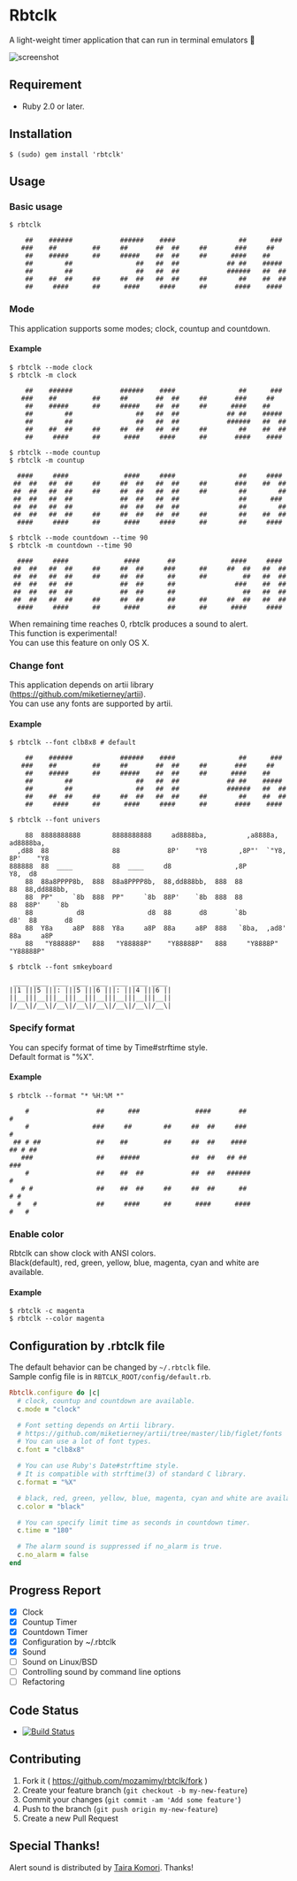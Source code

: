 # Rbtclk

A light-weight timer application that can run in terminal emulators :rabbit:

![screenshot](https://raw.github.com/wiki/mozamimy/rbtclk/images/screenshot.gif)

## Requirement

- Ruby 2.0 or later.

## Installation

```shell
$ (sudo) gem install 'rbtclk'
```

## Usage

### Basic usage

```shell
$ rbtclk
```

```
    ##    ######            ######    ####                ##      ###
   ###    ##         ##     ##       ##  ##     ##       ###     ##
    ##    #####      ##     #####    ##  ##     ##      ####    ##
    ##        ##                ##   ##  ##            ## ##    #####
    ##        ##                ##   ##  ##            ######   ##  ##
    ##    ##  ##     ##     ##  ##   ##  ##     ##        ##    ##  ##
    ##     ####      ##      ####     ####      ##       ####    ####
```

### Mode

This application supports some modes; clock, countup and countdown.  

#### Example

```shell
$ rbtclk --mode clock
$ rbtclk -m clock
```

```
    ##    ######            ######    ####                ##      ###
   ###    ##         ##     ##       ##  ##     ##       ###     ##
    ##    #####      ##     #####    ##  ##     ##      ####    ##
    ##        ##                ##   ##  ##            ## ##    #####
    ##        ##                ##   ##  ##            ######   ##  ##
    ##    ##  ##     ##     ##  ##   ##  ##     ##        ##    ##  ##
    ##     ####      ##      ####     ####      ##       ####    ####
```

```shell
$ rbtclk --mode countup
$ rbtclk -m countup
```

```
  ####     ####              ####     ####                ##     ####
 ##  ##   ##  ##     ##     ##  ##   ##  ##     ##       ###    ##  ##
 ##  ##   ##  ##     ##     ##  ##   ##  ##     ##        ##        ##
 ##  ##   ##  ##            ##  ##   ##  ##               ##      ###
 ##  ##   ##  ##            ##  ##   ##  ##               ##        ##
 ##  ##   ##  ##     ##     ##  ##   ##  ##     ##        ##    ##  ##
  ####     ####      ##      ####     ####      ##        ##     ####
```

```shell
$ rbtclk --mode countdown --time 90
$ rbtclk -m countdown --time 90
```

```
  ####     ####              ####       ##              ####     ####
 ##  ##   ##  ##     ##     ##  ##     ###      ##     ##  ##   ##  ##
 ##  ##   ##  ##     ##     ##  ##      ##      ##         ##   ##  ##
 ##  ##   ##  ##            ##  ##      ##               ###    ##  ##
 ##  ##   ##  ##            ##  ##      ##                 ##   ##  ##
 ##  ##   ##  ##     ##     ##  ##      ##      ##     ##  ##   ##  ##
  ####     ####      ##      ####       ##      ##      ####     ####
```

When remaining time reaches 0, rbtclk produces a sound to alert.  
This function is experimental!  
You can use this feature on only OS X.

### Change font

This application depends on artii library (https://github.com/miketierney/artii).  
You can use any fonts are supported by artii.

#### Example

```shell
$ rbtclk --font clb8x8 # default
```

```
    ##    ######            ######    ####                ##      ###
   ###    ##         ##     ##       ##  ##     ##       ###     ##
    ##    #####      ##     #####    ##  ##     ##      ####    ##
    ##        ##                ##   ##  ##            ## ##    #####
    ##        ##                ##   ##  ##            ######   ##  ##
    ##    ##  ##     ##     ##  ##   ##  ##     ##        ##    ##  ##
    ##     ####      ##      ####     ####      ##       ####    ####
```

```shell
$ rbtclk --font univers
```

```
    88  8888888888        8888888888     ad8888ba,          ,a8888a,       ad8888ba,
  ,d88  88                88            8P'    "Y8        ,8P"'  `"Y8,    8P'    "Y8
888888  88  ____          88  ____     d8                ,8P        Y8,  d8
    88  88a8PPPP8b,  888  88a8PPPP8b,  88,dd888bb,  888  88          88  88,dd888bb,
    88  PP"     `8b  888  PP"     `8b  88P'    `8b  888  88          88  88P'    `8b
    88           d8                d8  88       d8       `8b        d8'  88       d8
    88  Y8a     a8P  888  Y8a     a8P  88a     a8P  888   `8ba,  ,ad8'   88a     a8P
    88   "Y88888P"   888   "Y88888P"    "Y88888P"   888     "Y8888P"      "Y88888P"
```

```shell
$ rbtclk --font smkeyboard
```

```
 ____ ____ ____ ____ ____ ____ ____ ____
||1 |||5 |||: |||5 |||6 |||: |||4 |||6 ||
||__|||__|||__|||__|||__|||__|||__|||__||
|/__\|/__\|/__\|/__\|/__\|/__\|/__\|/__\|
```

### Specify format

You can specify format of time by Time#strftime style.  
Default format is "%X".

#### Example

```shell
$ rbtclk --format "* %H:%M *"
```

```
    #                 ##      ###              ####       ##                #
    #                ###     ##        ##     ##  ##     ###                #
 ## # ##              ##    ##         ##     ##  ##    ####             ## # ##
   ###                ##    #####             ##  ##   ## ##               ###
    #                 ##    ##  ##            ##  ##   ######               #
   # #                ##    ##  ##     ##     ##  ##      ##               # #
  #   #               ##     ####      ##      ####      ####             #   #
```

### Enable color

Rbtclk can show clock with ANSI colors.  
Black(default), red, green, yellow, blue, magenta, cyan and white are available.

#### Example

```shell
$ rbtclk -c magenta
$ rbtclk --color magenta
```

## Configuration by .rbtclk file

The default behavior can be changed by `~/.rbtclk` file.  
Sample config file is in `RBTCLK_ROOT/config/default.rb`.

```ruby
Rbtclk.configure do |c|
  # clock, countup and countdown are available.
  c.mode = "clock"

  # Font setting depends on Artii library.
  # https://github.com/miketierney/artii/tree/master/lib/figlet/fonts
  # You can use a lot of font types.
  c.font = "clb8x8"

  # You can use Ruby's Date#strftime style.
  # It is compatible with strftime(3) of standard C library.
  c.format = "%X"

  # black, red, green, yellow, blue, magenta, cyan and white are available.
  c.color = "black"

  # You can specify limit time as seconds in countdown timer.
  c.time = "180"

  # The alarm sound is suppressed if no_alarm is true.
  c.no_alarm = false
end
```

## Progress Report

- [x] Clock
- [x] Countup Timer
- [x] Countdown Timer
- [x] Configuration by ~/.rbtclk
- [x] Sound
- [ ] Sound on Linux/BSD
- [ ] Controlling sound by command line options
- [ ] Refactoring

## Code Status

- [![Build Status](https://travis-ci.org/mozamimy/rbtclk.svg?branch=master)](https://travis-ci.org/mozamimy/rbtclk)

## Contributing

1. Fork it ( https://github.com/mozamimy/rbtclk/fork )
2. Create your feature branch (`git checkout -b my-new-feature`)
3. Commit your changes (`git commit -am 'Add some feature'`)
4. Push to the branch (`git push origin my-new-feature`)
5. Create a new Pull Request

## Special Thanks!
Alert sound is distributed by [Taira Komori](http://taira-komori.jpn.org/freesounden.html).
Thanks!
